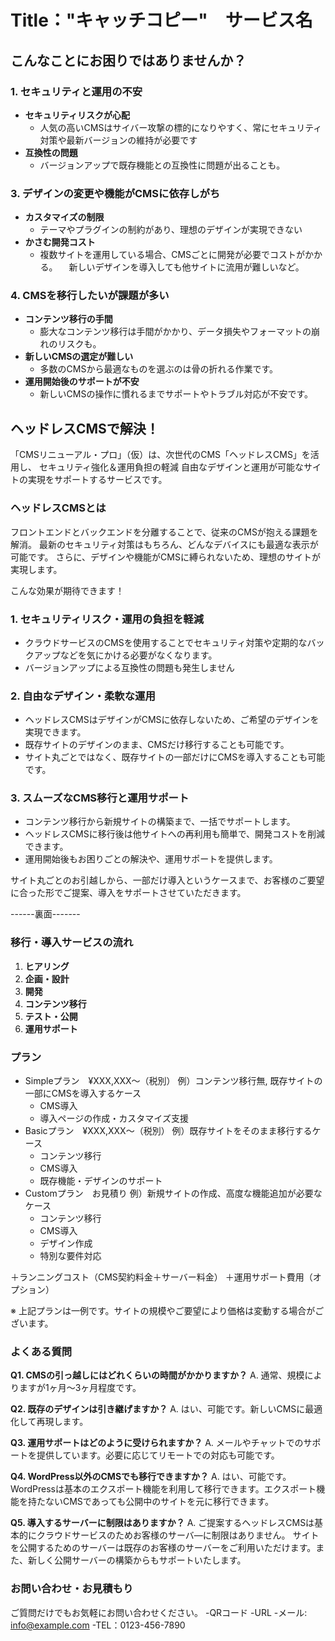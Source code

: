 # Title："キャッチコピー"　サービス名

## こんなことにお困りではありませんか？

### 1. セキュリティと運用の不安

- **セキュリティリスクが心配**
    - 人気の高いCMSはサイバー攻撃の標的になりやすく、常にセキュリティ対策や最新バージョンの維持が必要です
- **互換性の問題**
    - バージョンアップで既存機能との互換性に問題が出ることも。

### 3. デザインの変更や機能がCMSに依存しがち

- **カスタマイズの制限**
    - テーマやプラグインの制約があり、理想のデザインが実現できない
- **かさむ開発コスト**
    - 複数サイトを運用している場合、CMSごとに開発が必要でコストがかかる。
    　新しいデザインを導入しても他サイトに流用が難しいなど。

### 4. CMSを移行したいが課題が多い

- **コンテンツ移行の手間**
    - 膨大なコンテンツ移行は手間がかかり、データ損失やフォーマットの崩れのリスクも。
- **新しいCMSの選定が難しい**
    - 多数のCMSから最適なものを選ぶのは骨の折れる作業です。
- **運用開始後のサポートが不安**
    - 新しいCMSの操作に慣れるまでサポートやトラブル対応が不安です。

## ヘッドレスCMSで解決！　
「CMSリニューアル・プロ」（仮）は、次世代のCMS「ヘッドレスCMS」を活用し、
セキュリティ強化＆運用負担の軽減
自由なデザインと運用が可能なサイトの実現をサポートするサービスです。

### ヘッドレスCMSとは

フロントエンドとバックエンドを分離することで、従来のCMSが抱える課題を解消。
最新のセキュリティ対策はもちろん、どんなデバイスにも最適な表示が可能です。
さらに、デザインや機能がCMSに縛られないため、理想のサイトが実現します。

こんな効果が期待できます！

### 1. セキュリティリスク・運用の負担を軽減

- クラウドサービスのCMSを使用することでセキュリティ対策や定期的なバックアップなどを気にかける必要がなくなります。
- バージョンアップによる互換性の問題も発生しません

### 2. 自由なデザイン・柔軟な運用

- ヘッドレスCMSはデザインがCMSに依存しないため、ご希望のデザインを実現できます。
- 既存サイトのデザインのまま、CMSだけ移行することも可能です。
- サイト丸ごとではなく、既存サイトの一部だけにCMSを導入することも可能です。

### 3. スムーズなCMS移行と運用サポート

- コンテンツ移行から新規サイトの構築まで、一括でサポートします。
- ヘッドレスCMSに移行後は他サイトへの再利用も簡単で、開発コストを削減できます。
- 運用開始後もお困りごとの解決や、運用サポートを提供します。

サイト丸ごとのお引越しから、一部だけ導入というケースまで、お客様のご要望に合った形でご提案、導入をサポートさせていただきます。

------裏面-------

### 移行・導入サービスの流れ
1. **ヒアリング**
2. **企画・設計**
3. **開発**
4. **コンテンツ移行**
5. **テスト・公開**
6. **運用サポート**

### プラン

- Simpleプラン　¥XXX,XXX〜（税別）
  例）コンテンツ移行無, 既存サイトの一部にCMSを導入するケース
    - CMS導入
    - 導入ページの作成・カスタマイズ支援
- Basicプラン　¥XXX,XXX〜（税別）
  例）既存サイトをそのまま移行するケース
    - コンテンツ移行
    - CMS導入
    - 既存機能・デザインのサポート
- Customプラン　お見積り
  例）新規サイトの作成、高度な機能追加が必要なケース
    - コンテンツ移行
    - CMS導入
    - デザイン作成
    - 特別な要件対応

＋ランニングコスト（CMS契約料金＋サーバー料金）
＋運用サポート費用（オプション）

※ 上記プランは一例です。サイトの規模やご要望により価格は変動する場合がございます。

### よくある質問

**Q1. CMSの引っ越しにはどれくらいの時間がかかりますか？**
A. 通常、規模によりますが1ヶ月〜3ヶ月程度です。

**Q2. 既存のデザインは引き継げますか？**
A. はい、可能です。新しいCMSに最適化して再現します。

**Q3. 運用サポートはどのように受けられますか？**
A. メールやチャットでのサポートを提供しています。必要に応じてリモートでの対応も可能です。

**Q4. WordPress以外のCMSでも移行できますか？**
A. はい、可能です。WordPressは基本のエクスポート機能を利用して移行できます。エクスポート機能を持たないCMSであっても公開中のサイトを元に移行できます。

**Q5. 導入するサーバーに制限はありますか？**
A. ご提案するヘッドレスCMSは基本的にクラウドサービスのためお客様のサーバ―に制限はありません。
サイトを公開するためのサーバーは既存のお客様のサーバーをご利用いただけます。また、新しく公開サーバーの構築からもサポートいたします。

### お問い合わせ・お見積もり
ご質問だけでもお気軽にお問い合わせください。
-QRコード
-URL
-メール: info@example.com
-TEL：0123-456-7890